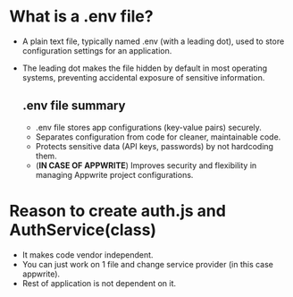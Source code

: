 # What is a .env file?

- A plain text file, typically named .env (with a leading dot), used to store configuration settings for an application.

- The leading dot makes the file hidden by default in most operating systems, preventing accidental exposure of sensitive information.

  ## .env file summary

  - .env file stores app configurations (key-value pairs) securely.
  - Separates configuration from code for cleaner, maintainable code.
  - Protects sensitive data (API keys, passwords) by not hardcoding them.
  - (**IN CASE OF APPWRITE**) Improves security and flexibility in managing Appwrite project configurations.

# Reason to create auth.js and AuthService(class)

- It makes code vendor independent.
- You can just work on 1 file and change service provider (in this case appwrite).
- Rest of application is not dependent on it.
